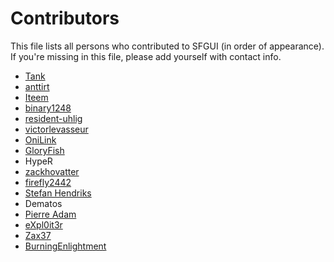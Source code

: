 # Contributors

This file lists all persons who contributed to SFGUI (in order of appearance).
If you're missing in this file, please add yourself with contact info.

  * [Tank](https://github.com/TankOs)
  * [anttirt](https://github.com/anttirt)
  * [Iteem](https://github.com/Iteem)
  * [binary1248](https://github.com/binary1248)
  * [resident-uhlig](https://github.com/resident-uhlig)
  * [victorlevasseur](https://github.com/victorlevasseur)
  * [OniLink](https://github.com/OniLink)
  * [GloryFish](https://github.com/GloryFish)
  * HypeR
  * [zackhovatter](http://redmine.boxbox.org/users/39)
  * [firefly2442](https://github.com/firefly2442/SFGUI)
  * [Stefan Hendriks](https://github.com/stefanhendriks)
  * Dematos
  * [Pierre Adam](https://github.com/PierreAdam)
  * [eXpl0it3r](https://github.com/eXpl0it3r)
  * [Zax37](https://github.com/Zax37)
  * [BurningEnlightment](https://github.com/BurningEnlightenment)
